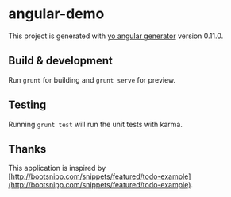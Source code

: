# angular-demo

This project is generated with [yo angular generator](https://github.com/yeoman/generator-angular)
version 0.11.0.

## Build & development

Run `grunt` for building and `grunt serve` for preview.

## Testing

Running `grunt test` will run the unit tests with karma.

## Thanks
This application is inspired by [http://bootsnipp.com/snippets/featured/todo-example](http://bootsnipp.com/snippets/featured/todo-example).
